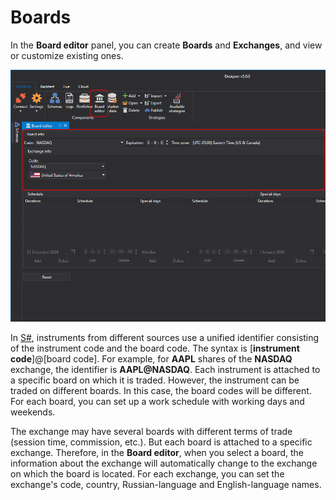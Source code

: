 # Boards

In the **Board editor** panel, you can create **Boards** and **Exchanges**, and view or customize existing ones.

![Designer Boards](../../../images/designer_boards.png)

In [S#](../../api.md), instruments from different sources use a unified identifier consisting of the instrument code and the board code. The syntax is [**instrument code**]@[board code]. For example, for **AAPL** shares of the **NASDAQ** exchange, the identifier is **AAPL@NASDAQ**. Each instrument is attached to a specific board on which it is traded. However, the instrument can be traded on different boards. In this case, the board codes will be different. For each board, you can set up a work schedule with working days and weekends.

The exchange may have several boards with different terms of trade (session time, commission, etc.). But each board is attached to a specific exchange. Therefore, in the **Board editor**, when you select a board, the information about the exchange will automatically change to the exchange on which the board is located. For each exchange, you can set the exchange's code, country, Russian\-language and English\-language names.
